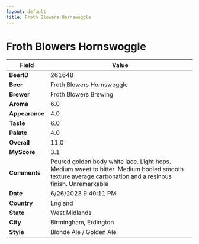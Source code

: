 ```yaml
---
layout: default
title: Froth Blowers Hornswoggle
---
```


# Froth Blowers Hornswoggle

| Field         | Value     |
|---------------|-----------|
| **BeerID** | 261648 |
| **Beer** | Froth Blowers Hornswoggle |
| **Brewer** | Froth Blowers Brewing |
| **Aroma** | 6.0 |
| **Appearance** | 4.0 |
| **Taste** | 6.0 |
| **Palate** | 4.0 |
| **Overall** | 11.0 |
| **MyScore** | 3.1 |
| **Comments** | Poured golden body white lace. Light hops. Medium sweet to bitter. Medium bodied smooth texture average carbonation and a resinous finish. Unremarkable  |
| **Date** | 6/26/2023 9:40:11 PM |
| **Country** | England |
| **State** | West Midlands |
| **City** | Birmingham, Erdington |
| **Style** | Blonde Ale / Golden Ale |
